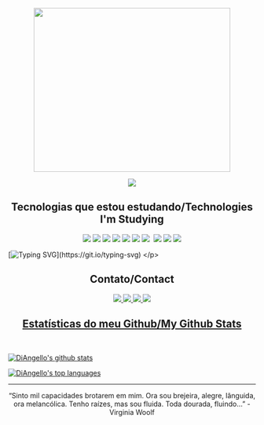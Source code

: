 <p align="center"> 
  <img src="https://github.com/DiAngello/DiAngello/blob/main/Design%20sem%20nome.gif" width="400" height="334"/>

<p align="center">
 
 <img src="https://badges.pufler.dev/commits/monthly/DiAngello"/>

<h2 align="center"> Tecnologias que estou estudando/Technologies I'm Studying </h2>
<p align="center">
 <img src="https://img.shields.io/badge/C-00599C?style=flat-square&logo=c&logoColor=white"/>
<img src="https://img.shields.io/badge/-C++-00599C?style=flat-square&logo=c"/>
<img src="https://img.shields.io/badge/-CSS3-1572B6?style=flat-square&logo=css3"/>
<img src="https://img.shields.io/badge/Django-092E20?style=for-the-badge&logo=django&logoColor=white"/>
<img src="https://img.shields.io/badge/-Git-black?style=flat-square&logo=git"/>
<img src="https://img.shields.io/badge/-HTML5-E34F26?style=flat-square&logo=html5&logoColor=white"/>
<img src="https://img.shields.io/badge/-JavaScript-black?style=flat-square&logo=javascript"/>
<img scr="https://img.shields.io/badge/Microsoft_Office-D83B01?style=for-the-badge&logo=microsoft-office&logoColor=white"/>
<img src="https://img.shields.io/badge/PHP-777BB4?style=for-the-badge&logo=php&logoColor=white"/>
<img src="https://img.shields.io/badge/Python-14354C?style=for-the-badge&logo=python&logoColor=white"/>
<img src="https://img.shields.io/badge/Windows-017AD7?style=for-the-badge&logo=windows&logoColor=white"/>

[![Typing SVG](https://readme-typing-svg.herokuapp.com/?lines=COFFEE!+COFFEE!+COFFEE!)](https://git.io/typing-svg) </p>

<h2 align="center"> Contato/Contact </h2>
<p align="center">
<a href=https://github.com/DiAngello> <img src="https://img.shields.io/badge/GitHub-100000?style=for-the-badge&logo=github&logoColor=white"/>
<a href=https://www.instagram.com/itsfd.a/> <img src="https://img.shields.io/badge/Instagram-E4405F?style=for-the-badge&logo=instagram&logoColor=white"/>
<a href=https://www.linkedin.com/in/andressa-de-souza-88808721b> <img src="https://img.shields.io/badge/linkedin-%230077B5.svg?&style=for-the-badge&logo=linkedin&logoColor=white"/>

<img src="https://img.shields.io/badge/Gmail-andressa.gabrielly.ofc%40gmail.com-red"/>


<h2 align="center"> Estatísticas do meu Github/My Github Stats
  </h2>
<br>
<p align = "center">

[![DiAngello's github stats](https://github-readme-stats.vercel.app/api?username=DiAngello&theme=dracula)](https://github.com/DiAngello/github-readme-stats) 

[![DiAngello's top languages](https://github-readme-stats.vercel.app/api/top-langs/?username=DiAngello&theme=dracula)](https://github.com/DiAngello/github-readme-stats)

</p>
<hr>
<p align="center">“Sinto mil capacidades brotarem em mim. Ora sou brejeira, alegre, lânguida, ora melancólica. Tenho raízes, mas sou fluida. Toda dourada, fluindo…”
- Virginia Woolf </p>

